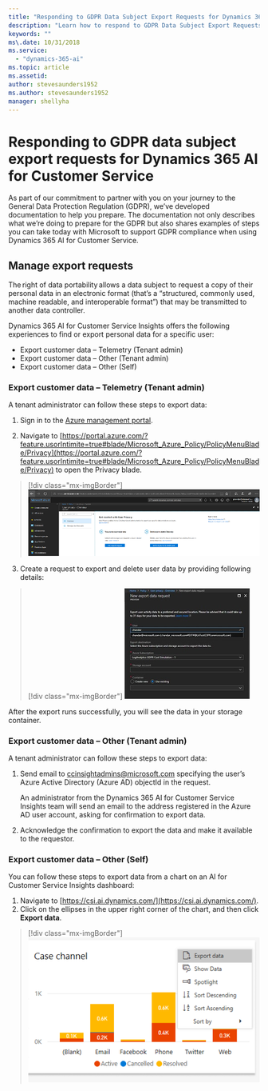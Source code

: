 ```yaml
---
title: "Responding to GDPR Data Subject Export Requests for Dynamics 365 AI for Customer Service"
description: "Learn how to respond​ to GDPR Data Subject Export Requests for Dynamics 365 AI for Customer Service."
keywords: ""
ms\.date: 10/31/2018
ms.service:
  - "dynamics-365-ai"
ms.topic: article
ms.assetid: 
author: stevesaunders1952
ms.author: stevesaunders1952
manager: shellyha
---
```



<!--from editor: Should it be AI for Customer Service Insights in the first heading and paragraph? And does that even need to be in the heading?-->

# Responding to GDPR data subject export requests for Dynamics 365 AI for Customer Service

As part of our commitment to partner with you on your journey to the General Data Protection Regulation (GDPR), we’ve developed documentation to help you prepare. The documentation not only describes what we’re doing to prepare for the GDPR but also shares examples of steps you can take today with Microsoft to support GDPR compliance when using Dynamics 365 AI for Customer Service.

## Manage export requests

The right of data portability allows a data subject to request a copy of their personal data in an electronic format (that’s a “structured, commonly used, machine readable, and interoperable format”) that may be transmitted to another data controller.

Dynamics 365 AI for Customer Service Insights offers the following experiences to find or export personal data for a specific user:

* Export customer data – Telemetry (Tenant admin)
* Export customer data – Other (Tenant admin)
* Export customer data – Other (Self)

### Export customer data – Telemetry (Tenant admin)

A tenant administrator can follow these steps to export data:

1. Sign in to the [Azure management portal](https://ms.portal.azure.com).

<!--from editor: Is there a friendlier way we could present the following URL? -->

2. Navigate to [https://portal.azure.com/?feature.usorIntimite=true#blade/Microsoft_Azure_Policy/PolicyMenuBlade/Privacy](https://portal.azure.com/?feature.usorIntimite=true#blade/Microsoft_Azure_Policy/PolicyMenuBlade/Privacy) to open the Privacy blade.

> [!div class="mx-imgBorder"]
> ![Privacy blade](media/ai-csi-gdpr-export1.png)

3. Create a request to export and delete user data by providing following details:

> [!div class="mx-imgBorder"]
> ![Request details](media/ai-csi-gdpr-export2.png)

After the export runs successfully, you will see the data in your storage container.

### Export customer data – Other (Tenant admin)

A tenant administrator can follow these steps to export data:


<!--from editor: I changed AAD to Azure Active Directory (Azure AD). Please confirm.-->

1. Send email to ccinsightadmins@microsoft.com specifying the user’s Azure Active Directory (Azure AD) objectId in the request.

    An administrator from the Dynamics 365 AI for Customer Service Insights team will send an email to the address registered in the Azure AD user account, asking for confirmation to export data.
2. Acknowledge the confirmation to export the data and make it available to the requestor.

### Export customer data – Other (Self)

You can follow these steps to export data from a chart on an AI for Customer Service Insights dashboard:

1. Navigate to [https://csi.ai.dynamics.com/](https://csi.ai.dynamics.com/).
2. Click on the ellipses in the upper right corner of the chart, and then click **Export data**.

> [!div class="mx-imgBorder"]
> ![Export data](media/ai-csi-gdpr-export3.png)
